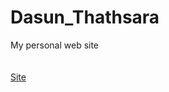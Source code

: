 # Dasun_Thathsara
My personal web site
<br />
<br />
<br />
<a href="https://dasunthathsara.github.io/Dasun_Thathsara/">Site</a>
